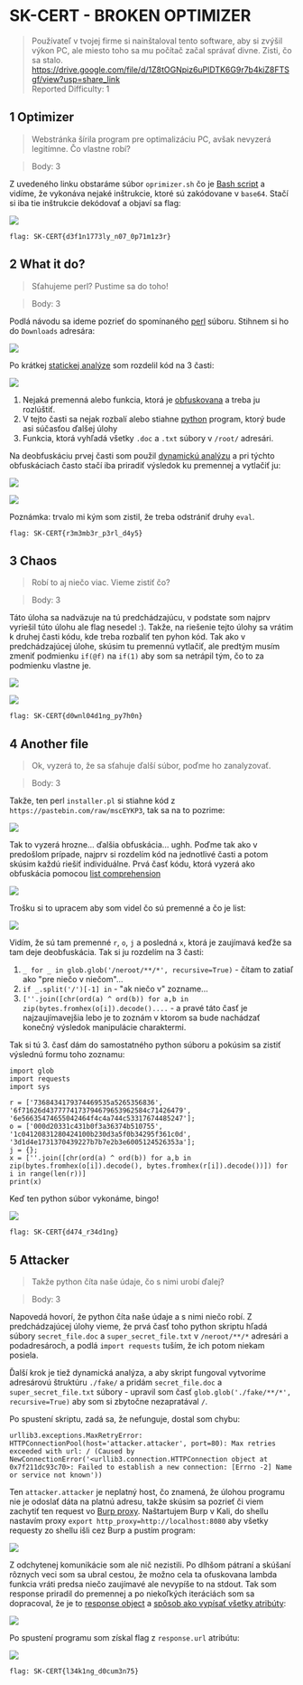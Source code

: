 # SK-CERT - BROKEN OPTIMIZER
> Používateľ v tvojej firme si nainštaloval tento software, aby si zvýšil výkon PC, ale miesto toho sa mu počítač začal správať divne. Zisti, čo sa stalo. https://drive.google.com/file/d/1Z8tOGNpiz6uPlDTK6G9r7b4kiZ8FTSgf/view?usp=share_link </br>
Reported Difficulty: 1

## 1 Optimizer
> Webstránka šírila program pre optimalizáciu PC, avšak nevyzerá legitímne. Čo vlastne robí?

> Body: 3

Z uvedeného linku obstaráme súbor `oprimizer.sh` čo je [Bash script](https://en.wikipedia.org/wiki/Bash_(Unix_shell)) a vidíme, že vykonáva nejaké inštrukcie, ktoré sú zakódovane v `base64`. Stačí si iba tie inštrukcie dekódovať a objaví sa flag:

![](images/2023-03-05-11-47-27.png)

```
flag: SK-CERT{d3f1n1773ly_n07_0p71m1z3r}
```

## 2 What it do?
> Sťahujeme perl? Pustime sa do toho!

> Body: 3

Podlá návodu sa ideme pozrieť do spomínaného [perl](https://en.wikipedia.org/wiki/Perl) súboru. Stihnem si ho do `Downloads` adresára:

![](images/2023-03-05-11-51-06.png)

Po krátkej [statickej analýze](https://en.wikipedia.org/wiki/Static_program_analysis) som rozdelil kód na 3 časti:

![](images/2023-03-05-11-59-37.png)

1. Nejaká premenná alebo funkcia, ktorá je [obfuskovana](https://en.wikipedia.org/wiki/Obfuscation_(software)) a treba ju rozlúštiť.
2. V tejto časti sa nejak rozbalí alebo stiahne [python]() program, ktorý bude asi súčasťou ďalšej úlohy
3. Funkcia, ktorá vyhľadá všetky `.doc` a `.txt` súbory v `/root/` adresári.

Na deobfuskáciu prvej časti som použil [dynamickú analýzu](https://en.wikipedia.org/wiki/Dynamic_program_analysis) a pri týchto obfuskáciach často stačí iba priradiť výsledok ku premennej a vytlačiť ju:

![](images/2023-03-05-12-42-28.png)

![](images/2023-03-05-12-44-49.png)

Poznámka: trvalo mi kým som zistil, že treba odstrániť druhy `eval`.

```
flag: SK-CERT{r3m3mb3r_p3rl_d4y5}
```

## 3 Chaos
> Robí to aj niečo viac. Vieme zistiť čo?

> Body: 3

Táto úloha sa nadväzuje na tú predchádzajúcu, v podstate som najprv vyriešil túto úlohu ale flag nesedel :). Takže, na riešenie tejto úlohy sa vrátim k druhej časti kódu, kde treba rozbaliť ten pyhon kód. Tak ako v predchádzajúcej úlohe, skúsim tu premennú vytlačiť, ale predtým musím zmeniť podmienku `if(@f)` na `if(1)` aby som sa netrápil tým, čo to za podmienku vlastne je.

![](images/2023-03-05-12-55-11.png)

![](images/2023-03-05-12-55-34.png)

```
flag: SK-CERT{d0wnl04d1ng_py7h0n}
```

## 4 Another file
> Ok, vyzerá to, že sa sťahuje ďalší súbor, poďme ho zanalyzovať.

> Body: 3

Takže, ten perl `installer.pl` si stiahne kód z `https://pastebin.com/raw/mscEYKP3`, tak sa na to pozrime:

![](images/2023-03-05-12-59-03.png)

Tak to vyzerá hrozne... ďalšia obfuskácia... ughh. Poďme tak ako v predošlom prípade, najprv si rozdelím kód na jednotlivé časti a potom skúsim každú riešiť individuálne.
Prvá časť kódu, ktorá vyzerá ako obfuskácia pomocou [list comprehension](https://docs.python.org/3/tutorial/datastructures.html#list-comprehensions)

![](images/2023-03-05-16-24-21.png)

Trošku si to upracem aby som videl čo sú premenné a čo je list:

![](images/2023-03-05-16-27-19.png)

Vidím, že sú tam premenné `r`, `o`, `j` a posledná `x`, ktorá je zaujímavá keďže sa tam deje deobfuskácia. Tak si ju rozdelím na 3 časti:

1. `_ for _ in glob.glob('/neroot/**/*', recursive=True)` - čítam to zatiaľ ako "pre niečo v niečom"...
2. `if _.split('/')[-1] in` - "ak niečo v" zozname...
3. `[''.join([chr(ord(a) ^ ord(b)) for a,b in zip(bytes.fromhex(o[i]).decode()....` - a pravé táto časť je najzaujímavejšia lebo je to zoznám v ktorom sa bude nachádzať konečný výsledok manipulácie charaktermi.

Tak si tú 3. časť dám do samostatného python súboru a pokúsim sa zistiť výslednú formu toho zoznamu:

```
import glob
import requests
import sys

r = ['7368434179374469535a5265356836', '6f71626d4377774173794679653962584c71426479', '6e56635474655042464f4c4a744c53317674485247'];
o = ['000d20331c431b0f3a36374b510755', '1c04120831280424100b230d3a5f0b34295f361c0d', '3d1d4e1731370439227b7b7e2b3e6005124526353a'];
j = {};
x = [''.join([chr(ord(a) ^ ord(b)) for a,b in zip(bytes.fromhex(o[i]).decode(), bytes.fromhex(r[i]).decode())]) for i in range(len(r))]
print(x)

```

Keď ten python súbor vykonáme, bingo!

![](images/2023-03-05-16-47-03.png)

```
flag: SK-CERT{d474_r34d1ng}
```

## 5 Attacker
> Takže python číta naše údaje, čo s nimi urobí ďalej?

> Body: 3

Napovedá hovorí, že python číta naše údaje a s nimi niečo robí. Z predchádzajúcej úlohy vieme, že prvá časť toho python skriptu hľadá súbory `secret_file.doc` a `super_secret_file.txt` v `/neroot/**/*` adresári a podadresároch, a podlá `import requests` tuším, že ich potom niekam posiela.

Ďalší krok je tiež dynamická analýza, a aby skript fungoval vytvoríme adresárovú štruktúru `./fake/` a pridám `secret_file.doc` a `super_secret_file.txt` súbory - upravil som časť `glob.glob('./fake/**/*', recursive=True)` aby som si zbytočne nezapratával `/`.

Po spustení skriptu, zadá sa, že nefunguje, dostal som chybu:
```
urllib3.exceptions.MaxRetryError: HTTPConnectionPool(host='attacker.attacker', port=80): Max retries exceeded with url: / (Caused by NewConnectionError('<urllib3.connection.HTTPConnection object at 0x7f211dc93c70>: Failed to establish a new connection: [Errno -2] Name or service not known'))
```

Ten `attacker.attacker` je neplatný host, čo znamená, že úlohou programu nie je odoslať dáta na platnú adresu, takže skúsim sa pozrieť či viem zachytiť ten request vo [Burp proxy](https://portswigger.net/burp/documentation/desktop/tools/proxy). Naštartujem Burp v Kali, do shellu nastavím proxy `export http_proxy=http://localhost:8080` aby všetky requesty zo shellu išli cez Burp a pustím program:

![](images/2023-03-05-22-18-57.png)

Z odchytenej komunikácie som ale nič nezistili. Po dlhšom pátraní a skúšaní rôznych veci som sa ubral cestou, že možno cela ta ofuskovana lambda funkcia vráti predsa niečo zaujímavé ale nevypíše to na stdout. Tak som response priradil do premennej a po niekoľkých iteráciách som sa dopracoval, že je to [response object](https://www.w3schools.com/python/ref_requests_response.asp) a [spôsob ako vypísať všetky atribúty](https://stackoverflow.com/a/192184):

![](images/2023-03-05-22-25-52.png)

Po spustení programu som získal flag z `response.url` atribútu:

![](images/2023-03-05-22-29-02.png)

```
flag: SK-CERT{l34k1ng_d0cum3n75}
```

